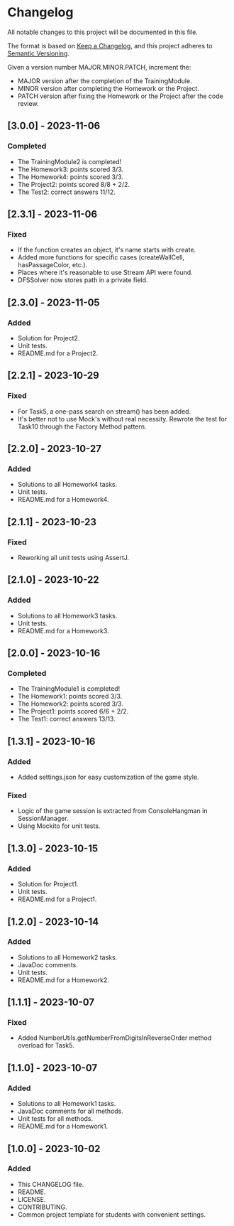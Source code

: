 # Changelog

All notable changes to this project will be documented in this file.

The format is based on [Keep a Changelog](https://keepachangelog.com/ru/1.1.0/),
and this project adheres to [Semantic Versioning](https://semver.org/lang/ru/spec/v2.0.0.html).

Given a version number MAJOR.MINOR.PATCH, increment the:
- MAJOR version after the completion of the TrainingModule.
- MINOR version after completing the Homework or the Project.
- PATCH version after fixing the Homework or the Project after the code review.

## [3.0.0] - 2023-11-06

### Completed
- The TrainingModule2 is completed!
- The Homework3: points scored 3/3.
- The Homework4: points scored 3/3.
- The Project2: points scored 8/8 + 2/2.
- The Test2: correct answers 11/12.

## [2.3.1] - 2023-11-06

### Fixed

- If the function creates an object, it's name starts with create.
- Added more functions for specific cases (createWallCell, hasPassageColor, etc.).
- Places where it's reasonable to use Stream API were found.
- DFSSolver now stores path in a private field.

## [2.3.0] - 2023-11-05

### Added

- Solution for Project2.
- Unit tests.
- README.md for a Project2.

## [2.2.1] - 2023-10-29

### Fixed

- For Task5, a one-pass search on stream() has been added. 
- It's better not to use Mock's without real necessity. Rewrote the test for Task10 through the Factory Method pattern.

## [2.2.0] - 2023-10-27

### Added

- Solutions to all Homework4 tasks.
- Unit tests.
- README.md for a Homework4.

## [2.1.1] - 2023-10-23

### Fixed

- Reworking all unit tests using AssertJ.

## [2.1.0] - 2023-10-22

### Added

- Solutions to all Homework3 tasks.
- Unit tests.
- README.md for a Homework3.

## [2.0.0] - 2023-10-16

### Completed
- The TrainingModule1 is completed!
- The Homework1: points scored 3/3.
- The Homework2: points scored 3/3.
- The Project1: points scored 6/6 + 2/2. 
- The Test1: correct answers 13/13.

## [1.3.1] - 2023-10-16

### Added

- Added settings.json for easy customization of the game style.

### Fixed

- Logic of the game session is extracted from ConsoleHangman in SessionManager.
- Using Mockito for unit tests.

## [1.3.0] - 2023-10-15

### Added

- Solution for Project1.
- Unit tests.
- README.md for a Project1.

## [1.2.0] - 2023-10-14

### Added

- Solutions to all Homework2 tasks.
- JavaDoc comments.
- Unit tests.
- README.md for a Homework2.

## [1.1.1] - 2023-10-07

### Fixed

- Added NumberUtils.getNumberFromDigitsInReverseOrder method overload for Task5.

## [1.1.0] - 2023-10-07

### Added

- Solutions to all Homework1 tasks.
- JavaDoc comments for all methods.
- Unit tests for all methods.
- README.md for a Homework1.

## [1.0.0] - 2023-10-02

### Added

- This CHANGELOG file.
- README.
- LICENSE.
- CONTRIBUTING.
- Common project template for students with convenient settings.
